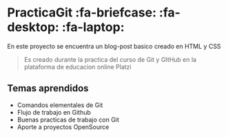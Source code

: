 # PracticaGit :fa-briefcase: :fa-desktop: :fa-laptop:
En este proyecto se encuentra un blog-post basico creado en HTML y CSS
>Es creado durante la practica del curso de Git y GItHub en la plataforma de educacion online Platzi

## Temas aprendidos
- Comandos elementales de Git
- Flujo de trabajo en Github
- Buenas practicas de trabajo con Git
- Aporte a proyectos OpenSource


